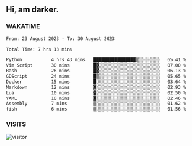 ## Hi, am darker.

### WAKATIME

<!--START_SECTION:waka-->

```txt
From: 23 August 2023 - To: 30 August 2023

Total Time: 7 hrs 13 mins

Python           4 hrs 43 mins   ████████████████▒░░░░░░░░   65.41 %
Vim Script       30 mins         █▓░░░░░░░░░░░░░░░░░░░░░░░   07.00 %
Bash             26 mins         █▓░░░░░░░░░░░░░░░░░░░░░░░   06.13 %
GDScript         24 mins         █▒░░░░░░░░░░░░░░░░░░░░░░░   05.65 %
Docker           15 mins         █░░░░░░░░░░░░░░░░░░░░░░░░   03.64 %
Markdown         12 mins         ▓░░░░░░░░░░░░░░░░░░░░░░░░   02.93 %
Lua              10 mins         ▓░░░░░░░░░░░░░░░░░░░░░░░░   02.50 %
YAML             10 mins         ▓░░░░░░░░░░░░░░░░░░░░░░░░   02.46 %
Assembly         7 mins          ▒░░░░░░░░░░░░░░░░░░░░░░░░   01.62 %
fish             6 mins          ▒░░░░░░░░░░░░░░░░░░░░░░░░   01.56 %
```

<!--END_SECTION:waka-->

### VISITS
<!-- i should probably build this when i will have some time -->
![visitor](https://profile-counter.glitch.me/sanix-darker/count.svg)
